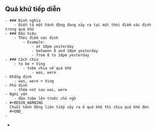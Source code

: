## Quá khứ tiếp diễn
	- ### Định nghĩa
		- Diễn tả một hành động đang xảy ra tại một thời điểm xác định trong quá khứ
	- ### Dấu hiệu
		- Thời điểm xác định
			- Example:
				- at 10pm yesterday
				- between 8 and 10pm yesterday
				- from 8 to 10pm yesterday
	- ### Cách chia
		- to be + Ving
			- tobe chia về quá khứ
				- was, were
	- Khẳng định
		- was, were + Ving
	- Phủ định
		- thêm not sau was, were
	- Nghi vấn
		- đảo tobe lên trước chủ ngữ
	- #+BEGIN_WARNING
	  Chuỗi hành động liên tiếp xảy ra ở quá khứ thì chia quá khứ đơn
	  #+END_
	-
-
